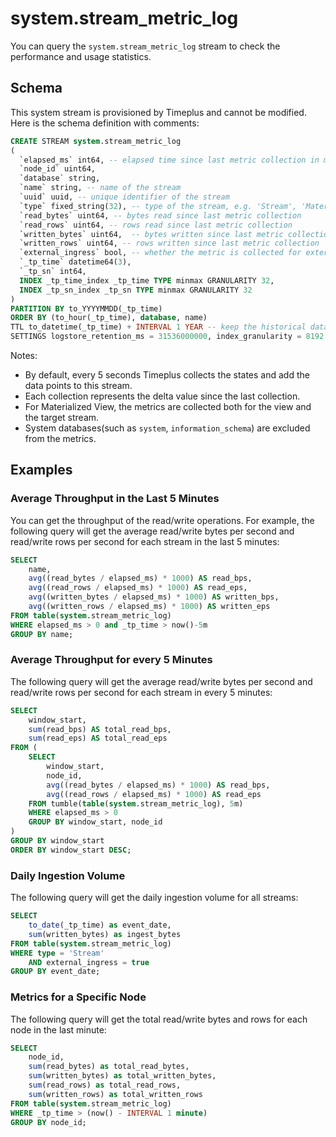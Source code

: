 # system.stream_metric_log
You can query the `system.stream_metric_log` stream to check the performance and usage statistics.

## Schema

This system stream is provisioned by Timeplus and cannot be modified. Here is the schema definition with comments:

```sql
CREATE STREAM system.stream_metric_log
(
  `elapsed_ms` int64, -- elapsed time since last metric collection in milliseconds
  `node_id` uint64,
  `database` string,
  `name` string, -- name of the stream
  `uuid` uuid, -- unique identifier of the stream
  `type` fixed_string(32), -- type of the stream, e.g. 'Stream', 'MaterializedView'
  `read_bytes` uint64, -- bytes read since last metric collection
  `read_rows` uint64, -- rows read since last metric collection
  `written_bytes` uint64,  -- bytes written since last metric collection
  `written_rows` uint64, -- rows written since last metric collection
  `external_ingress` bool, -- whether the metric is collected for external ingress(true) or internal processing(false)
  `_tp_time` datetime64(3),
  `_tp_sn` int64,
  INDEX _tp_time_index _tp_time TYPE minmax GRANULARITY 32,
  INDEX _tp_sn_index _tp_sn TYPE minmax GRANULARITY 32
)
PARTITION BY to_YYYYMMDD(_tp_time)
ORDER BY (to_hour(_tp_time), database, name)
TTL to_datetime(_tp_time) + INTERVAL 1 YEAR -- keep the historical data for 1 year by default
SETTINGS logstore_retention_ms = 31536000000, index_granularity = 8192 -- keep the streaming data for 1 year by default
```

Notes:
* By default, every 5 seconds Timeplus collects the states and add the data points to this stream.
* Each collection represents the delta value since the last collection.
* For Materialized View, the metrics are collected both for the view and the target stream.
* System databases(such as `system`, `information_schema`) are excluded from the metrics.

## Examples

### Average Throughput in the Last 5 Minutes

You can get the throughput of the read/write operations. For example, the following query will get the average read/write bytes per second and read/write rows per second for each stream in the last 5 minutes:

```sql
SELECT
    name,
    avg((read_bytes / elapsed_ms) * 1000) AS read_bps,
    avg((read_rows / elapsed_ms) * 1000) AS read_eps,
    avg((written_bytes / elapsed_ms) * 1000) AS written_bps,
    avg((written_rows / elapsed_ms) * 1000) AS written_eps
FROM table(system.stream_metric_log)
WHERE elapsed_ms > 0 and _tp_time > now()-5m
GROUP BY name;
```

### Average Throughput for every 5 Minutes

The following query will get the average read/write bytes per second and read/write rows per second for each stream in every 5 minutes:

```sql
SELECT
    window_start,
    sum(read_bps) AS total_read_bps,
    sum(read_eps) AS total_read_eps
FROM (
    SELECT
        window_start,
        node_id,
        avg((read_bytes / elapsed_ms) * 1000) AS read_bps,
        avg((read_rows / elapsed_ms) * 1000) AS read_eps
    FROM tumble(table(system.stream_metric_log), 5m)
    WHERE elapsed_ms > 0
    GROUP BY window_start, node_id
)
GROUP BY window_start
ORDER BY window_start DESC;
```

### Daily Ingestion Volume
The following query will get the daily ingestion volume for all streams:

```sql
SELECT
    to_date(_tp_time) as event_date,
    sum(written_bytes) as ingest_bytes
FROM table(system.stream_metric_log)
WHERE type = 'Stream'
    AND external_ingress = true
GROUP BY event_date;
```

### Metrics for a Specific Node
The following query will get the total read/write bytes and rows for each node in the last minute:
```sql
SELECT
    node_id,
    sum(read_bytes) as total_read_bytes,
    sum(written_bytes) as total_written_bytes,
    sum(read_rows) as total_read_rows,
    sum(written_rows) as total_written_rows
FROM table(system.stream_metric_log)
WHERE _tp_time > (now() - INTERVAL 1 minute)
GROUP BY node_id;
```
